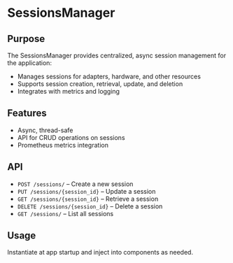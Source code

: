# SessionsManager

## Purpose

The SessionsManager provides centralized, async session management for the application:

- Manages sessions for adapters, hardware, and other resources
- Supports session creation, retrieval, update, and deletion
- Integrates with metrics and logging

## Features

- Async, thread-safe
- API for CRUD operations on sessions
- Prometheus metrics integration

## API

- `POST /sessions/` – Create a new session
- `PUT /sessions/{session_id}` – Update a session
- `GET /sessions/{session_id}` – Retrieve a session
- `DELETE /sessions/{session_id}` – Delete a session
- `GET /sessions/` – List all sessions

## Usage

Instantiate at app startup and inject into components as needed.
